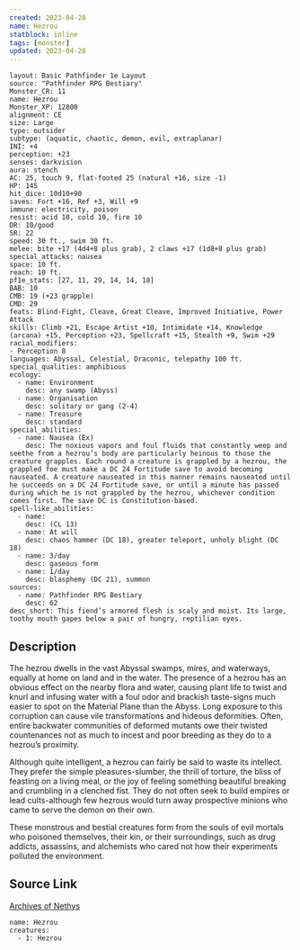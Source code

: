 ```yaml
---
created: 2023-04-28
name: Hezrou
statblock: inline
tags: [monster]
updated: 2023-04-28
---
```

```statblock
layout: Basic Pathfinder 1e Layout
source: "Pathfinder RPG Bestiary"
Monster_CR: 11
name: Hezrou
Monster_XP: 12800
alignment: CE
size: Large
type: outsider
subtype: (aquatic, chaotic, demon, evil, extraplanar)
INI: +4
perception: +23
senses: darkvision
aura: stench
AC: 25, touch 9, flat-footed 25 (natural +16, size -1)
HP: 145
hit_dice: 10d10+90
saves: Fort +16, Ref +3, Will +9
immune: electricity, poison
resist: acid 10, cold 10, fire 10
DR: 10/good
SR: 22
speed: 30 ft., swim 30 ft.
melee: bite +17 (4d4+8 plus grab), 2 claws +17 (1d8+8 plus grab)
special_attacks: nausea
space: 10 ft.
reach: 10 ft.
pf1e_stats: [27, 11, 29, 14, 14, 18]
BAB: 10
CMB: 19 (+23 grapple)
CMD: 29
feats: Blind-Fight, Cleave, Great Cleave, Improved Initiative, Power Attack
skills: Climb +21, Escape Artist +10, Intimidate +14, Knowledge (arcana) +15, Perception +23, Spellcraft +15, Stealth +9, Swim +29
racial_modifiers:
- Perception 8
languages: Abyssal, Celestial, Draconic, telepathy 100 ft.
special_qualities: amphibious
ecology:
  - name: Environment
    desc: any swamp (Abyss)
  - name: Organisation
    desc: solitary or gang (2-4)
  - name: Treasure
    desc: standard
special_abilities:
  - name: Nausea (Ex)
    desc: The noxious vapors and foul fluids that constantly weep and seethe from a hezrou’s body are particularly heinous to those the creature grapples. Each round a creature is grappled by a hezrou, the grappled foe must make a DC 24 Fortitude save to avoid becoming nauseated. A creature nauseated in this manner remains nauseated until he succeeds on a DC 24 Fortitude save, or until a minute has passed during which he is not grappled by the hezrou, whichever condition comes first. The save DC is Constitution-based.
spell-like_abilities:
  - name:
    desc: (CL 13)
  - name: At will
    desc: chaos hammer (DC 18), greater teleport, unholy blight (DC 18)
  - name: 3/day
    desc: gaseous form
  - name: 1/day
    desc: blasphemy (DC 21), summon
sources:
  - name: Pathfinder RPG Bestiary
    desc: 62
desc_short: This fiend’s armored flesh is scaly and moist. Its large, toothy mouth gapes below a pair of hungry, reptilian eyes.
```
## Description
The hezrou dwells in the vast Abyssal swamps, mires, and waterways, equally at home on land and in the water. The presence of a hezrou has an obvious effect on the nearby flora and water, causing plant life to twist and knurl and infusing water with a foul odor and brackish taste-signs much easier to spot on the Material Plane than the Abyss. Long exposure to this corruption can cause vile transformations and hideous deformities. Often, entire backwater communities of deformed mutants owe their twisted countenances not as much to incest and poor breeding as they do to a hezrou’s proximity.

Although quite intelligent, a hezrou can fairly be said to waste its intellect. They prefer the simple pleasures-slumber, the thrill of torture, the bliss of feasting on a living meal, or the joy of feeling something beautiful breaking and crumbling in a clenched fist. They do not often seek to build empires or lead cults-although few hezrous would turn away prospective minions who came to serve the demon on their own.

These monstrous and bestial creatures form from the souls of evil mortals who poisoned themselves, their kin, or their surroundings, such as drug addicts, assassins, and alchemists who cared not how their experiments polluted the environment.
## Source Link
[Archives of Nethys](https://aonprd.com/MonsterDisplay.aspx?ItemName=Hezrou)
```encounter-table
name: Hezrou
creatures:
  - 1: Hezrou
```
